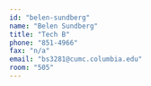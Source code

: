```yaml
---
id: "belen-sundberg"
name: "Belen Sundberg"
title: "Tech B"
phone: "851-4966"
fax: "n/a"
email: "bs3281@cumc.columbia.edu"
room: "505"
---
```

